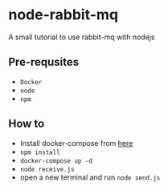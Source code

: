 # node-rabbit-mq
A small tutorial to use rabbit-mq with nodejs


## Pre-requsites

- `Docker`
- `node`
- `npm`

## How to

- Install docker-compose from [here](git@github.com:girishramnani/node-rabbit-mq.git)
- `npm install`
- `docker-compose up -d`
- `node receive.js`
- open a new terminal and run `node send.js`